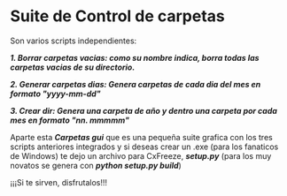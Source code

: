 # Suite de Control de carpetas
Son varios scripts independientes:

  ***1. Borrar carpetas vacias: como su nombre indica, borra todas las carpetas vacias de su directorio.***
  
  ***2. Generar carpetas dias: Genera carpetas de cada dia del mes en formato "yyyy-mm-dd"***
  
  ***3. Crear dir: Genera una carpeta de año y dentro una carpeta por cada mes en formato "nn. mmmmm"***

Aparte esta ***Carpetas gui*** que es una pequeña suite grafica con los tres scripts anteriores integrados y si deseas crear un .exe (para los fanaticos de Windows) te dejo un 
archivo para CxFreeze, ***setup.py*** (para los muy novatos se genera con ***python setup.py build***)

¡¡¡Si te sirven, disfrutalos!!!
  
